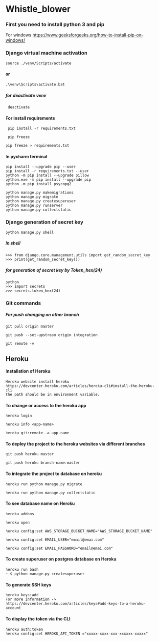 # Whistle_blower

### First you need to install python 3 and pip 

For windows https://www.geeksforgeeks.org/how-to-install-pip-on-windows/

### Django virtual machine activation

``` 
source ./venv/Scripts/activate 
```
#### or 
``` 
.\venv\Scripts\activate.bat 
```

##### for deactivate venv
```
 deactivate
 ```

#### For install requirements 
```
 pip install -r requirements.txt 
 ```
```
 pip freeze
```
```
pip freeze > requirements.txt
```
#### In pycharm terminal
```
pip install --upgrade pip --user 
pip install -r requirements.txt --user 
python -m pip install --upgrade pillow 
python.exe -m pip install --upgrade pip
python -m pip install psycopg2 

python manage.py makemigrations
python manage.py migrate
python manage.py createsuperuser
python manage.py runserver
python manage.py collectstatic
```
### Django generation of secret key

```
python manage.py shell
```

##### In shell
```
>>> from django.core.management.utils import get_random_secret_key                       
>>> print(get_random_secret_key()) 
```
##### for generation of secret key by Token_hex(24)
```
python
>>> import secrets
>>> secrets.token_hex(24)
```
### Git commands 

##### For push changing on other branch
``` 
git pull origin master 
```

``` 
git push --set-upstream origin integration
```

```
git remote -v
```
## Heroku 

#### Installation of Heroku
```
Heroku website install heroku 
https://devcenter.heroku.com/articles/heroku-cli#install-the-heroku-cli  
the path should be in environment variable.
```

#### To change or access to the heroku app

```
heroku login
```

```
heroku info <app-name>
```

```
heroku git:remote -a app-name
```


#### To deploy the project to the heroku websites via different branches

```
git push heroku master
```
```
git push heroku branch-name:master    
```
#### To integrate the project to database on heroku
```
heroku run python manage.py migrate
```
```
heroku run python manage.py collectstatic
```
#### To see database name on Heroku
```
heroku addons 
```
```
heroku open
```
```
heroku config:set AWS_STORAGE_BUCKET_NAME="AWS_STORAGE_BUCKET_NAME" 
```
```
heroku config:set EMAIL_USER="email@emai.com"
```
```
heroku config:set EMAIL_PASSWORD="email@emai.com"
```
#### To create superuser on postgres database on Heroku
```
heroku run bash
~ $ python manage.py createsuperuser
```
#### To generate SSH keys
```
heroku keys:add
For more information -> https://devcenter.heroku.com/articles/keys#add-keys-to-a-heroku-account
```
#### To display the token via the CLI
```
heroku auth:token
heroku config:set HEROKU_API_TOKEN ="xxxxx-xxxx-xxx-xxxxxx-xxxxx"
```